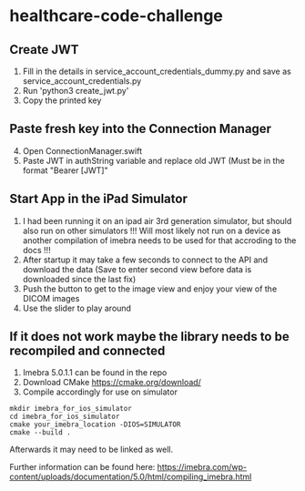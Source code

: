 # healthcare-code-challenge

## Create JWT
1. Fill in the details in service_account_credentials_dummy.py and save as service_account_credentials.py
2. Run 'python3 create_jwt.py'
3. Copy the printed key

## Paste fresh key into the Connection Manager
4. Open ConnectionManager.swift
5. Paste JWT in authString variable and replace old JWT (Must be in the format "Bearer [JWT]"

## Start App in the iPad Simulator
1. I had been running it on an ipad air 3rd generation simulator, but should also run on other simulators
!!! Will most likely not run on a device as another compilation of imebra needs to be used for that accroding to the docs !!!
2. After startup it may take a few seconds to connect to the API and download the data (Save to enter second view before data is downloaded since the last fix)
3. Push the button to get to the image view and enjoy your view of the DICOM images
4. Use the slider to play around

## If it does not work maybe the library needs to be recompiled and connected
1. Imebra 5.0.1.1 can be found in the repo
2. Download CMake https://cmake.org/download/
3. Compile accordingly for use on simulator

```
mkdir imebra_for_ios_simulator
cd imebra_for_ios_simulator
cmake your_imebra_location -DIOS=SIMULATOR
cmake --build .
```

Afterwards it may need to be linked as well.

Further information can be found here: https://imebra.com/wp-content/uploads/documentation/5.0/html/compiling_imebra.html


